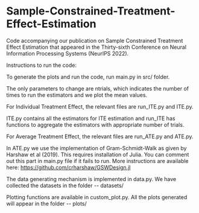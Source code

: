 # Sample-Constrained-Treatment-Effect-Estimation
Code accompanying our publication on Sample Constrained Treatment Effect Estimation that appeared in the Thirty-sixth Conference on Neural Information Processing Systems (NeurIPS 2022). 


Instructions to run the code:

To generate the plots and run the code, run main.py in src/ folder.

The only parameters to change are ntrials, which indicates the number of times to run the estimators and we plot the mean values.

For Individual Treatment Effect, the relevant files are run_ITE.py and ITE.py.

ITE.py contains all the estimators for ITE estimation and run_ITE has functions to aggregate the estimators with appropriate number of trials. 

For Average Treatment Effect, the relevant files are run_ATE.py and ATE.py.

In ATE.py we use the implementation of Gram-Schmidt-Walk as given by Harshaw et al (2019). This requires installation of Julia. You can comment out this part in main.py file if it fails to run. More instructions are available here: https://github.com/crharshaw/GSWDesign.jl

The data generating mechanism is implemented in data.py. We have collected the datasets in the folder -- datasets/

Plotting functions are available in custom_plot.py. All the plots generated will appear in the folder -- plots/
